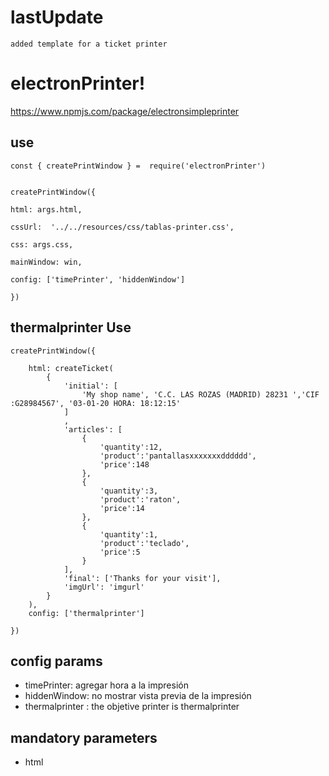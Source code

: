 # lastUpdate
    added template for a ticket printer
# electronPrinter!
https://www.npmjs.com/package/electronsimpleprinter
## use

    const { createPrintWindow } =  require('electronPrinter') 


    createPrintWindow({
    
    html: args.html,
    
    cssUrl:  '../../resources/css/tablas-printer.css',
    
    css: args.css,
    
    mainWindow: win,
    
    config: ['timePrinter', 'hiddenWindow']
    
    })
## thermalprinter Use

    createPrintWindow({

        html: createTicket(
            {
                'initial': [
                    'My shop name', 'C.C. LAS ROZAS (MADRID) 28231 ','CIF :G28984567', '03-01-20 HORA: 18:12:15'
                ]
                ,
                'articles': [
                    {
                        'quantity':12,
                        'product':'pantallasxxxxxxxdddddd',
                        'price':148
                    },
                    {
                        'quantity':3,
                        'product':'raton',
                        'price':14
                    },
                    {
                        'quantity':1,
                        'product':'teclado',
                        'price':5
                    }
                ],
                'final': ['Thanks for your visit'],
                'imgUrl': 'imgurl'
            }
        ),
        config: ['thermalprinter']
        
    })

## config params

- timePrinter: agregar hora a la impresión
- hiddenWindow: no mostrar vista previa de la impresión
- thermalprinter : the objetive printer is thermalprinter
  
## mandatory parameters

- html
